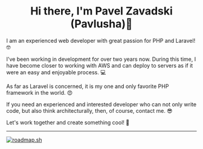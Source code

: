 <h1 align="center">
  Hi there, I'm Pavel Zavadski (Pavlusha)👋
</h1>

I am an experienced web developer with great passion for PHP and Laravel! 🤓

I've been working in development for over two years now. During this time, I have become closer to working with AWS and can deploy to servers as if it were an easy and enjoyable process. 💻

As far as Laravel is concerned, it is my one and only favorite PHP framework in the world. 😍

If you need an experienced and interested developer who can not only write code, but also think architecturally, then, of course, contact me. 😎

Let's work together and create something cool! 💪

<hr>

<div align="left">
  <a href="https://roadmap.sh"><img src="https://api.roadmap.sh/v1-badge/wide/64faddb85ce9f4ca58a2dc72?variant=dark&roadmaps=backend%2Cdevops%2Cpostgresql-dba%2Cdocker" alt="roadmap.sh"/></a>
</div>
